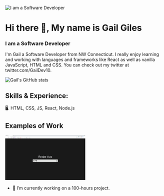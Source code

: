![I am a Software Developer](https://pbs.twimg.com/profile_banners/1482096583407767554/1646856025/1500x500)


# Hi there 👋, My name is Gail Giles
### I am a Software Developer

I'm Gail a Software Developer from NW Connecticut. I really enjoy learning and working with languages and frameworks like React as well as vanilla JavaScript, HTML and CSS. You can check out my twitter at twitter.com/GailDev10.

![Gail's GitHub stats](https://github-readme-stats.vercel.app/api?username=gaildev10&theme=tokyonight&show_icons=true)

## Skills & Experience: 
🖥. HTML, CSS, JS, React, Node.js

## Examples of Work

<img src="https://github.com/gaildev10/gaildev10/blob/main/gif.gif" width="256">



- 🔭 I’m currently working on a 100-hours project. 






